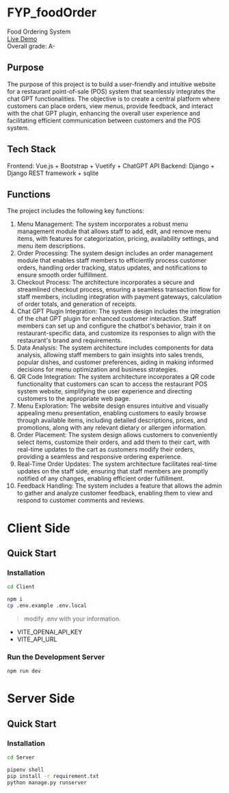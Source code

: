 # FYP_foodOrder
Food Ordering System<br>
[Live Demo](https://fyp-food-order.vercel.app/)<br>
Overall grade: A-

## Purpose
The purpose of this project is to build a user-friendly and intuitive website for a restaurant point-of-sale (POS) system that seamlessly integrates the chat GPT functionalities. The objective is to create a central platform where customers can place orders, view menus, provide feedback, and interact with the chat GPT plugin, enhancing the overall user experience and facilitating efficient communication between customers and the POS system.

## Tech Stack
Frontend: Vue.js + Bootstrap + Vuetify + ChatGPT API
Backend: Django + Django REST framework + sqlite



## Functions
The project includes the following key functions:

1. Menu Management: The system incorporates a robust menu management module that allows staff to add, edit, and remove menu items, with features for categorization, pricing, availability settings, and menu item descriptions.
2. Order Processing: The system design includes an order management module that enables staff members to efficiently process customer orders, handling order tracking, status updates, and notifications to ensure smooth order fulfillment.
3. Checkout Process: The architecture incorporates a secure and streamlined checkout process, ensuring a seamless transaction flow for staff members, including integration with payment gateways, calculation of order totals, and generation of receipts.
4. Chat GPT Plugin Integration: The system design includes the integration of the chat GPT plugin for enhanced customer interaction. Staff members can set up and configure the chatbot's behavior, train it on restaurant-specific data, and customize its responses to align with the restaurant's brand and requirements.
5. Data Analysis: The system architecture includes components for data analysis, allowing staff members to gain insights into sales trends, popular dishes, and customer preferences, aiding in making informed decisions for menu optimization and business strategies.
6. QR Code Integration: The system architecture incorporates a QR code functionality that customers can scan to access the restaurant POS system website, simplifying the user experience and directing customers to the appropriate web page.
7. Menu Exploration: The website design ensures intuitive and visually appealing menu presentation, enabling customers to easily browse through available items, including detailed descriptions, prices, and promotions, along with any relevant dietary or allergen information.
8. Order Placement: The system design allows customers to conveniently select items, customize their orders, and add them to their cart, with real-time updates to the cart as customers modify their orders, providing a seamless and responsive ordering experience. 
9. Real-Time Order Updates: The system architecture facilitates real-time updates on the staff side, ensuring that staff members are promptly notified of any changes, enabling efficient order fulfillment.
10. Feedback Handling: The system includes a feature that allows the admin to gather and analyze customer feedback, enabling them to view and respond to customer comments and reviews.


# Client Side

## Quick Start

### Installation
```sh
cd Client
```

```sh
npm i
cp .env.example .env.local
```

> modify .env with your information.
- VITE_OPENAI_API_KEY
- VITE_API_URL


### Run the Development Server
```sh
npm run dev
```

# Server Side

## Quick Start

### Installation
```sh
cd Server
```

```sh
pipenv shell
pip install -r requirement.txt
python manage.py runserver
```

